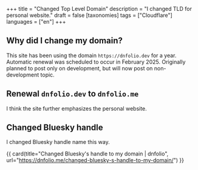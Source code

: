+++
title = "Changed Top Level Domain"
description = "I changed TLD for personal website."
draft = false
[taxonomies]
tags = ["Cloudflare"]
languages = ["en"]
+++

## Why did I change my domain?

This site has been using the domain `https://dnfolio.dev` for a year.
Automatic renewal was scheduled to occur in February 2025.
Originally planned to post only on development,
but will now post on non-development topic.

## Renewal `dnfolio.dev` to `dnfolio.me`

I think the site further emphasizes the personal website.

## Changed Bluesky handle

I changed Bluesky handle name this way.

{{ card(title="Changed Bluesky's handle to my domain | dnfolio", url="https://dnfolio.me/changed-bluesky-s-handle-to-my-domain/") }}
